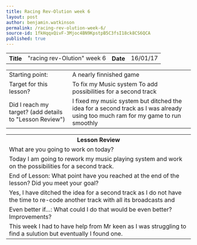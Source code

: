 ```yaml
---
title: Racing Rev-Olution week 6
layout: post
author: benjamin.watkinson
permalink: /racing-rev-olution-week-6/
source-id: 1fkHqqxQivF-3Mjoc4BN9KpstpB5C3fsI18ck8CS6QCA
published: true
---
```

	

<table>
  <tr>
    <th>Title</th>
    <td>"racing rev-Olution" week 6</td>
    <th>Date</th>
    <td>16/01/17</td>
  </tr>
</table>


<table>
  <tr>
    <td>Starting point:</td>
    <td>A nearly finnished game</td>
  </tr>
  <tr>
    <td>Target for this lesson?</td>
    <td>To fix my Music system 
To add possibilities for a second track</td>
  </tr>
  <tr>
    <td>Did I reach my target? 
(add details to "Lesson Review")</td>
    <td>I fixed my music system but ditched the idea for a second track as I was already using too much ram for my game to run smoothly</td>
  </tr>
</table>


<table>
  <tr>
    <th>Lesson Review</th>
  </tr>
  <tr>
    <td>What are you going to work on today?</td>
  </tr>
  <tr>
    <td>Today I am going to rework my music playing system and work on the possibilities for a second track. </td>
  </tr>
  <tr>
    <td>End of Lesson: What point have you reached at the end of the lesson? Did you meet your goal? </td>
  </tr>
  <tr>
    <td>Yes, I have ditched the idea for a second track as I do not have the time to re-code another track with all its broadcasts and </td>
  </tr>
  <tr>
    <td>Even better if…: What could I do that would be even better? Improvements? </td>
  </tr>
  <tr>
    <td>This week I had to have help from Mr keen as I was struggling to find a sulution but eventually I found one. </td>
  </tr>
</table>


